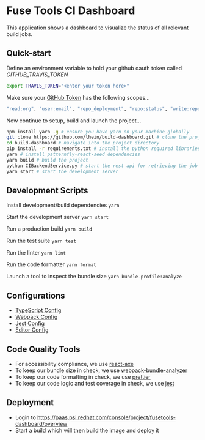 # Fuse Tools CI Dashboard

This application shows a dashboard to visualize the status of all relevant build jobs.


## Quick-start

Define an environment variable to hold your github oauth token called _GITHUB_TRAVIS_TOKEN_

```bash
export TRAVIS_TOKEN="<enter your token here>"
```

Make sure your [GitHub Token](https://github.com/settings/tokens) has the following scopes...
```bash
"read:org", "user:email", "repo_deployment", "repo:status", "write:repo_hook"
```

Now continue to setup, build and launch the project...


```bash
npm install yarn -g # ensure you have yarn on your machine globally
git clone https://github.com/lhein/build-dashboard.git # clone the project
cd build-dashboard # navigate into the project directory
pip install -r requirements.txt # install the python required libraries
yarn # install patternfly-react-seed dependencies
yarn build # build the project
python CIBackendService.py # start the rest api for retrieving the job data
yarn start # start the development server
```

## Development Scripts

Install development/build dependencies
`yarn`

Start the development server
`yarn start`

Run a production build
`yarn build`

Run the test suite
`yarn test`

Run the linter
`yarn lint`

Run the code formatter
`yarn format`

Launch a tool to inspect the bundle size
`yarn bundle-profile:analyze`

## Configurations
* [TypeScript Config](./tsconfig.json)
* [Webpack Config](./webpack.common.js)
* [Jest Config](./jest.config.js)
* [Editor Config](./.editorconfig)

## Code Quality Tools
* For accessibility compliance, we use [react-axe](https://github.com/dequelabs/react-axe)
* To keep our bundle size in check, we use [webpack-bundle-analyzer](https://github.com/webpack-contrib/webpack-bundle-analyzer)
* To keep our code formatting in check, we use [prettier](https://github.com/prettier/prettier)
* To keep our code logic and test coverage in check, we use [jest](https://github.com/facebook/jest)

## Deployment
* Login to https://paas.psi.redhat.com/console/project/fusetools-dashboard/overview
* Start a build which will then build the image and deploy it
